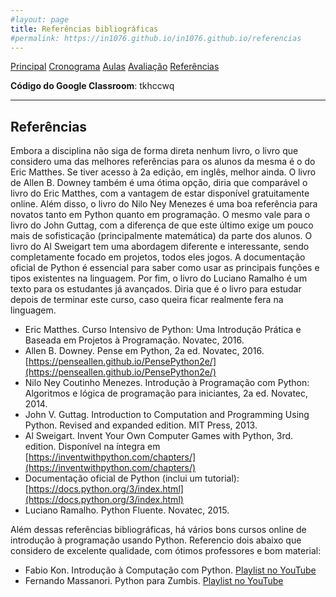 ```yaml
---
#layout: page
title: Referências bibliográficas
#permalink: https://in1076.github.io/in1076.github.io/referencias
---
```

[Principal](https://in1076.github.io) [Cronograma](https://in1076.github.io/cronograma) [Aulas](https://in1076.github.io/aulas) [Avaliação](https://in1076.github.io/avaliacao) [Referências](https://in1076.github.io/referencias)


**Código do Google Classroom**: tkhccwq

---

## Referências
	
Embora a disciplina não siga de forma direta nenhum livro, o livro que considero uma das melhores referências para os alunos da mesma é o do Eric Matthes. Se tiver acesso à 2a edição, em inglês, melhor ainda. O livro de Allen B. Downey também é uma ótima opção, diria que comparável o livro do Eric Matthes, com a vantagem de estar disponível gratuitamente online. Além disso, o livro do Nilo Ney Menezes é uma boa referência para novatos tanto em Python quanto em programação. O mesmo vale para o livro do John Guttag, com a diferença de que este último exige um pouco mais de sofisticação (principalmente matemática) da parte dos alunos. O livro do Al Sweigart tem uma abordagem diferente e interessante, sendo completamente focado em projetos, todos eles jogos. A documentação oficial de Python é essencial para saber como usar as principais funções e tipos existentes na linguagem. Por fim, o livro do Luciano Ramalho é um texto para os estudantes já avançados. Diria que é o livro para estudar depois de terminar este curso, caso queira ficar realmente fera na linguagem.

- Eric Matthes. Curso Intensivo de Python: Uma Introdução Prática e Baseada em Projetos à Programação. Novatec, 2016. 
- Allen B. Downey. Pense em Python, 2a ed. Novatec, 2016. [https://penseallen.github.io/PensePython2e/](https://penseallen.github.io/PensePython2e/)
- Nilo Ney Coutinho Menezes. Introdução à Programação com Python: Algoritmos e lógica de programação para iniciantes, 2a ed. Novatec, 2014.
- John V. Guttag. Introduction to Computation and Programming Using Python. Revised and expanded edition.  MIT Press, 2013.
- Al Sweigart. Invent Your Own Computer Games with Python, 3rd. edition. Disponível na íntegra em [https://inventwithpython.com/chapters/](https://inventwithpython.com/chapters/)
- Documentação oficial de Python (inclui um tutorial): [https://docs.python.org/3/index.html](https://docs.python.org/3/index.html)
- Luciano Ramalho. Python Fluente. Novatec, 2015. 

Além dessas referências bibliográficas, há vários bons cursos online de introdução à programação usando Python. Referencio dois abaixo que considero de excelente qualidade, com ótimos professores e bom material:

- Fabio Kon. Introdução à Computação com Python.  [Playlist no YouTube](https://www.youtube.com/watch?v=WT_zCgSHSTQ&list=PLcoJJSvnDgcKpOi_UeneTNTIVOigRQwcn)
- Fernando Massanori. Python para Zumbis.  [Playlist no YouTube](https://www.youtube.com/playlist?list=PLUukMN0DTKCtbzhbYe2jdF4cr8MOWClXc)
  